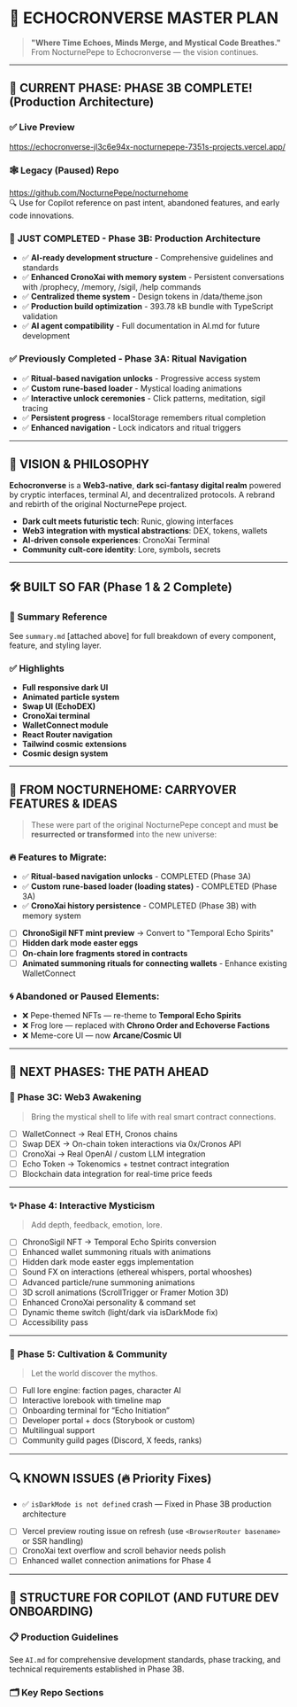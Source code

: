 # 📜 ECHOCRONVERSE MASTER PLAN

> **"Where Time Echoes, Minds Merge, and Mystical Code Breathes."**  
> From NocturnePepe to Echocronverse — the vision continues.

---

## 🔮 CURRENT PHASE: PHASE 3B COMPLETE! (Production Architecture)

### ✅ Live Preview  
https://echocronverse-jl3c6e94x-nocturnepepe-7351s-projects.vercel.app/

### 🕸 Legacy (Paused) Repo  
https://github.com/NocturnePepe/nocturnehome  
🔍 Use for Copilot reference on past intent, abandoned features, and early code innovations.

### 🎉 **JUST COMPLETED - Phase 3B: Production Architecture**
- ✅ **AI-ready development structure** - Comprehensive guidelines and standards
- ✅ **Enhanced CronoXai with memory system** - Persistent conversations with /prophecy, /memory, /sigil, /help commands
- ✅ **Centralized theme system** - Design tokens in /data/theme.json
- ✅ **Production build optimization** - 393.78 kB bundle with TypeScript validation
- ✅ **AI agent compatibility** - Full documentation in AI.md for future development

### ✅ **Previously Completed - Phase 3A: Ritual Navigation**
- ✅ **Ritual-based navigation unlocks** - Progressive access system
- ✅ **Custom rune-based loader** - Mystical loading animations  
- ✅ **Interactive unlock ceremonies** - Click patterns, meditation, sigil tracing
- ✅ **Persistent progress** - localStorage remembers ritual completion
- ✅ **Enhanced navigation** - Lock indicators and ritual triggers

---

## 🧠 VISION & PHILOSOPHY

**Echocronverse** is a **Web3-native**, **dark sci-fantasy digital realm** powered by cryptic interfaces, terminal AI, and decentralized protocols. A rebrand and rebirth of the original NocturnePepe project.

- **Dark cult meets futuristic tech**: Runic, glowing interfaces
- **Web3 integration with mystical abstractions**: DEX, tokens, wallets
- **AI-driven console experiences**: CronoXai Terminal
- **Community cult-core identity**: Lore, symbols, secrets

---

## 🛠️ BUILT SO FAR (Phase 1 & 2 Complete)

### 🔗 Summary Reference  
See `summary.md` [attached above] for full breakdown of every component, feature, and styling layer.

### ✅ Highlights
- **Full responsive dark UI**
- **Animated particle system**
- **Swap UI (EchoDEX)**
- **CronoXai terminal**
- **WalletConnect module**
- **React Router navigation**
- **Tailwind cosmic extensions**
- **Cosmic design system**

---

## 🔁 FROM NOCTURNEHOME: CARRYOVER FEATURES & IDEAS

> These were part of the original NocturnePepe concept and must **be resurrected or transformed** into the new universe:

### 🔥 Features to Migrate:
- ✅ **Ritual-based navigation unlocks** - COMPLETED (Phase 3A)
- ✅ **Custom rune-based loader (loading states)** - COMPLETED (Phase 3A)
- ✅ **CronoXai history persistence** - COMPLETED (Phase 3B) with memory system
- [ ] **ChronoSigil NFT mint preview** → Convert to "Temporal Echo Spirits"
- [ ] **Hidden dark mode easter eggs**
- [ ] **On-chain lore fragments stored in contracts**
- [ ] **Animated summoning rituals for connecting wallets** - Enhance existing WalletConnect

### 🌀 Abandoned or Paused Elements:
- ❌ Pepe-themed NFTs — re-theme to **Temporal Echo Spirits**
- ❌ Frog lore — replaced with **Chrono Order and Echoverse Factions**
- ❌ Meme-core UI — now **Arcane/Cosmic UI**

---

## 🧭 NEXT PHASES: THE PATH AHEAD

### 🚀 **Phase 3C: Web3 Awakening**
> Bring the mystical shell to life with real smart contract connections.

- [ ] WalletConnect → Real ETH, Cronos chains
- [ ] Swap DEX → On-chain token interactions via 0x/Cronos API
- [ ] CronoXai → Real OpenAI / custom LLM integration
- [ ] Echo Token → Tokenomics + testnet contract integration
- [ ] Blockchain data integration for real-time price feeds

---

### ✨ **Phase 4: Interactive Mysticism**
> Add depth, feedback, emotion, lore.

- [ ] ChronoSigil NFT → Temporal Echo Spirits conversion
- [ ] Enhanced wallet summoning rituals with animations
- [ ] Hidden dark mode easter eggs implementation
- [ ] Sound FX on interactions (ethereal whispers, portal whooshes)
- [ ] Advanced particle/rune summoning animations
- [ ] 3D scroll animations (ScrollTrigger or Framer Motion 3D)
- [ ] Enhanced CronoXai personality & command set
- [ ] Dynamic theme switch (light/dark via isDarkMode fix)
- [ ] Accessibility pass

---

### 🌌 **Phase 5: Cultivation & Community**
> Let the world discover the mythos.

- [ ] Full lore engine: faction pages, character AI
- [ ] Interactive lorebook with timeline map
- [ ] Onboarding terminal for “Echo Initiation”
- [ ] Developer portal + docs (Storybook or custom)
- [ ] Multilingual support
- [ ] Community guild pages (Discord, X feeds, ranks)

---

## 🔍 KNOWN ISSUES (🔥 Priority Fixes)

- ✅ `isDarkMode is not defined` crash — Fixed in Phase 3B production architecture
- [ ] Vercel preview routing issue on refresh (use `<BrowserRouter basename>` or SSR handling)
- [ ] CronoXai text overflow and scroll behavior needs polish
- [ ] Enhanced wallet connection animations for Phase 4

---

## 🧬 STRUCTURE FOR COPILOT (AND FUTURE DEV ONBOARDING)

### 📋 Production Guidelines
See `AI.md` for comprehensive development standards, phase tracking, and technical requirements established in Phase 3B.

### 🗂 Key Repo Sections
